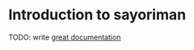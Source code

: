 # Introduction to sayoriman

TODO: write [great documentation](http://jacobian.org/writing/what-to-write/)
